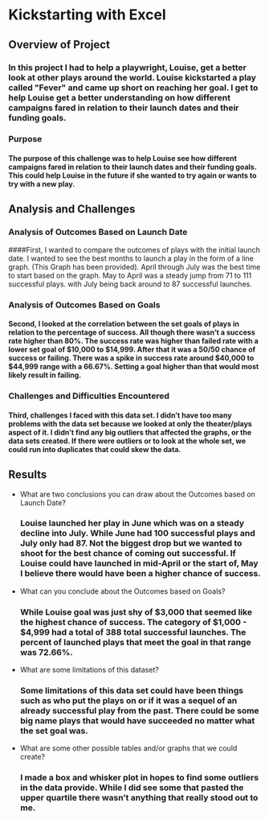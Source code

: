 # Kickstarting with Excel

## Overview of Project
  ### In this project I had to help a playwright, Louise, get a better look at other plays around the world. Louise kickstarted a play called "Fever" and came up short on reaching her goal. I get to help Louise get a better understanding on how different campaigns fared in relation to their launch dates and their funding goals.

### Purpose
  #### The purpose of this challenge was to help Louise see how different campaigns fared in relation to their launch dates and their funding goals. This could help Louise in the future if she wanted to try again or wants to try with a new play. 

## Analysis and Challenges

### Analysis of Outcomes Based on Launch Date
  ####First, I wanted to compare the outcomes of plays with the initial launch date. I wanted to see the best months to launch a play in the form of a line graph. (This Graph has been provided). April through July was the best time to start based on the graph. May to April was a steady jump from 71 to 111 successful plays. with July being back around to 87 successful launches.

### Analysis of Outcomes Based on Goals
  #### Second, I looked at the correlation between the set goals of plays in relation to the percentage of success. All though there wasn’t a success rate higher than 80%. The success rate was higher than failed rate with a lower set goal of $10,000 to $14,999. After that it was a 50/50 chance of success or failing. There was a spike in success rate around $40,000 to $44,999 range with a 66.67%. Setting a goal higher than that would most likely result in failing.

### Challenges and Difficulties Encountered
  #### Third, challenges I faced with this data set. I didn’t have too many problems with the data set because we looked at only the theater/plays aspect of it. I didn’t find any big outliers that affected the graphs, or the data sets created. If there were outliers or to look at the whole set, we could run into duplicates that could skew the data.

## Results

- What are two conclusions you can draw about the Outcomes based on Launch Date?
  ### Louise launched her play in June which was on a steady decline into July. While June had 100 successful plays and July only had 87. Not the biggest drop but we wanted to shoot for the best chance of coming out successful. If Louise could have launched in mid-April or the start of, May I believe there would have been a higher chance of success.
- What can you conclude about the Outcomes based on Goals?
  ### While Louise goal was just shy of $3,000 that seemed like the highest chance of success. The category of $1,000 - $4,999 had a total of 388 total successful launches. The percent of launched plays that meet the goal in that range was 72.66%. 
- What are some limitations of this dataset?
  ### Some limitations of this data set could have been things such as who put the plays on or if it was a sequel of an already successful play from the past. There could be some big name plays that would have succeeded no matter what the set goal was.
- What are some other possible tables and/or graphs that we could create?
  ### I made a box and whisker plot in hopes to find some outliers in the data provide. While I did see some that pasted the upper quartile there wasn’t anything that really stood out to me.
